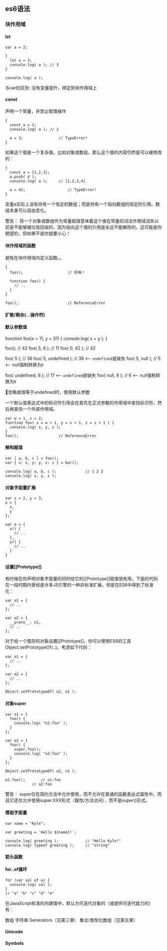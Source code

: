 ## es6语法
### 块作用域
#### let

    var a = 2;

    {
      let a = 3;
      console.log( a );	// 3
    }

    console.log( a );

与var的区别: 没有变量提升，绑定到块作用域上

#### const

声明一个常量，并禁止赋值操作

    {
      const a = 2;
      console.log( a );	// 2

      a = 3;				// TypeError!
    }

如果这个值是一个复杂值，比如对象或数组，那么这个值的内容仍然是可以被修改的：

    {
      const a = [1,2,3];
      a.push( 4 );
      console.log( a );		// [1,2,3,4]

      a = 42;					// TypeError!
    }

变量a实际上没有持有一个恒定的数组；而是持有一个指向数组的恒定的引用。数组本身可以自由变化。

警告： 将一个对象或数组作为常量赋值意味着这个值在常量的词法作用域消失以前是不能够被垃圾回收的，因为指向这个值的引用是永远不能解除的。这可能是你期望的，但如果不是你就要小心！


#### 块作用域的函数

避免在块作用域内定义函数。。

    {
      foo();					// 好用！

      function foo() {
        // ..
      }
    }

    foo();						// ReferenceError


#### 扩散/剩余(...操作符)

#### 默认参数值

function foo(x = 11, y = 31) {
	console.log( x + y );
}

foo();					// 42
foo( 5, 6 );			// 11
foo( 0, 42 );			// 42

foo( 5 );				// 36
foo( 5, undefined );	// 36 <-- `undefined`是缺失
foo( 5, null );			// 5  <-- null强制转换为`0`

foo( undefined, 6 );	// 17 <-- `undefined`是缺失
foo( null, 6 );			// 6  <-- null强制转换为`0`

忽略或值等于undefined时，使用默认参数

一个默认值表达式中的标识符引用会在首先在正式参数的作用域中查找标识符，然后再查找一个外部作用域。

    var w = 1, z = 2;
    function foo( x = w + 1, y = x + 1, z = z + 1 ) {
      console.log( x, y, z );
    }
    foo();					// ReferenceError

#### 解构赋值

    var [ a, b, c ] = foo();
    var { x: x, y: y, z: z } = bar();

    console.log( a, b, c );				// 1 2 3
    console.log( x, y, z );

#### 对象字面量扩展

    var x = 2, y = 3,
    o = {
      x,
      y
    };

    var o = {
      x() {
        // ..
      },
      y() {
        // ..
      }
    }

#### 设置[[Prototype]]

有时候在你声明对象字面量的同时给它的[[Prototype]]赋值很有用。下面的代码在一段时期内曾经是许多JS引擎的一种非标准扩展，但是在ES6中得到了标准化：

    var o1 = {
      // ..
    };

    var o2 = {
      __proto__: o1,
      // ..
    };

对于给一个既存的对象设置[[Prototype]]，你可以使用ES6的工具Object.setPrototypeOf(..)。考虑如下代码：

    var o1 = {
      // ..
    };

    var o2 = {
      // ..
    };

    Object.setPrototypeOf( o2, o1 );

#### 对象super

    var o1 = {
      foo() {
        console.log( "o1:foo" );
      }
    };

    var o2 = {
      foo() {
        super.foo();
        console.log( "o2:foo" );
      }
    };

    Object.setPrototypeOf( o2, o1 );

    o2.foo();		// o1:foo
                // o2:foo

警告： super仅在简约方法中允许使用，而不允许在普通的函数表达式属性中。而且它还仅允许使用super.XXX形式（属性/方法访问），而不是super()形式。


#### 模板字面量

    var name = "Kyle";

    var greeting = `Hello ${name}!`;

    console.log( greeting );			// "Hello Kyle!"
    console.log( typeof greeting );		// "string"

#### 箭头函数

#### for..of循环

    for (var val of a) {
      console.log( val );
    }
    // "a" "b" "c" "d" "e"

在JavaScript标准的内建值中，默认为可迭代对象的（或提供可迭代能力的）有：

数组
字符串
Generators（见第三章）
集合/类型化数组（见第五章）

#### Unicode

#### Symbols